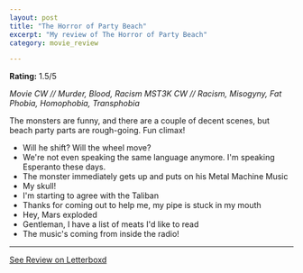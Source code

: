 ```yaml
---
layout: post
title: "The Horror of Party Beach"
excerpt: "My review of The Horror of Party Beach"
category: movie_review

---
```


**Rating:** 1.5/5

<i>Movie CW // Murder, Blood, Racism
MST3K CW // Racism, Misogyny, Fat Phobia, Homophobia, Transphobia</i>

The monsters are funny, and there are a couple of decent scenes, but beach party parts are rough-going. Fun climax!

* Will he shift? Will the wheel move?
* We're not even speaking the same language anymore. I'm speaking Esperanto these days.
* The monster immediately gets up and puts on his Metal Machine Music
* My skull!
* I'm starting to agree with the Taliban
* Thanks for coming out to help me, my pipe is stuck in my mouth
* Hey, Mars exploded
* Gentleman, I have a list of meats I'd like to read
* The music's coming from inside the radio!

<hr>

[See Review on Letterboxd](https://boxd.it/5Ta7Lt)
